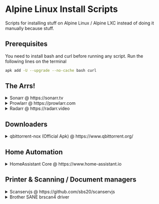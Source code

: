 # Alpine Linux Install Scripts

Scripts for installing stuff on Alpine Linux / Alpine LXC instead of doing it manually because stuff.

## Prerequisites

You need to install bash and curl before running any script. Run the following lines on the terminal

```bash
apk add -U --upgrade --no-cache bash curl
```

## The Arrs!

<details>
  <summary>Sonarr @ https://sonarr.tv</summary>

  #### Details
  - **Installed to**: /opt/sonarr
  - **Upgradeable?**: Yes, using built-in updater
  - **Branch**: You can choose during install and change later on WebUI

  #### Script
```bash
bash <(wget -qO- https://raw.githubusercontent.com/x-keita/alpine-scripts/main/install-sonarr.sh)
```
</details>

<details>
  <summary>Prowlarr @ https://prowlarr.com</summary>

  #### Details
  - **Installed on**: /opt/prowlarr
  - **Upgradeable?**: Yes, using built-in updater
  - **Branch**: Develop (Only branch available)

  #### Script
```bash
bash <(wget -qO- https://raw.githubusercontent.com/x-keita/alpine-scripts/main/install-prowlarr.sh)
```
</details>

<details>
  <summary>Radarr @ https://radarr.video</summary>

  #### Details
  - **Installed on**: /opt/radarr
  - **Upgradeable?**: Yes, using built-in updater
  - **Branch**: You can choose during install and change later on WebUI

  #### Script
```bash
bash <(wget -qO- https://raw.githubusercontent.com/x-keita/alpine-scripts/main/install-radarr.sh)
```
</details>

## Downloaders

<details>
  <summary>qbittorrent-nox (Official Apk) @ https://www.qbittorrent.org/</summary>

  #### Details
  - **UID/GID**: By default qbittorrent creates a user, the scripts adds it to the GID 1000
  - **Upgradeable?**: Yes, from console with apk

  #### Script
```bash
bash <(wget -qO- https://raw.githubusercontent.com/x-keita/alpine-scripts/main/install-qbittorrentnox.sh)
```
</details>

## Home Automation

<details>
  <summary>HomeAssistant Core @ https://www.home-assistant.io</summary>

  #### Details
  - **Space required**: At least 3.5 GB for first time install. Post-install storage usage goes down to 1.5~ GB
  - **Upgradeable?**: Yes, run `pip3 install --upgrade homeassistant` to install latest version
  - **Bugs**: On System Health, `Installation Type` appears as `Unknown`

  #### Script
```bash
curl -L https://github.com/x-keita/alpine-scripts/raw/main/install-hass.sh | bash --
```
</details>

## Printer & Scanning / Document managers

<details>
  <summary>Scanservjs @ https://github.com/sbs20/scanservjs</summary>

  #### Details
  - **Installed on**: /var/www/scanservjs
  - **Upgradeable?**: Yes, run the script again to install latest version

  #### Script
```bash
bash <(wget -qO- https://github.com/x-keita/alpine-scripts/raw/main/install-scanservjs.sh)
```
</details>

<details>
  <summary>Brother SANE brscan4 driver</summary>

  #### Details
  - **Pre-requisites**: sane-utils and sane-udev

  #### Script
```bash
curl -L https://github.com/x-keita/alpine-scripts/raw/main/install-brscan4.sh | bash --
```
</details>
